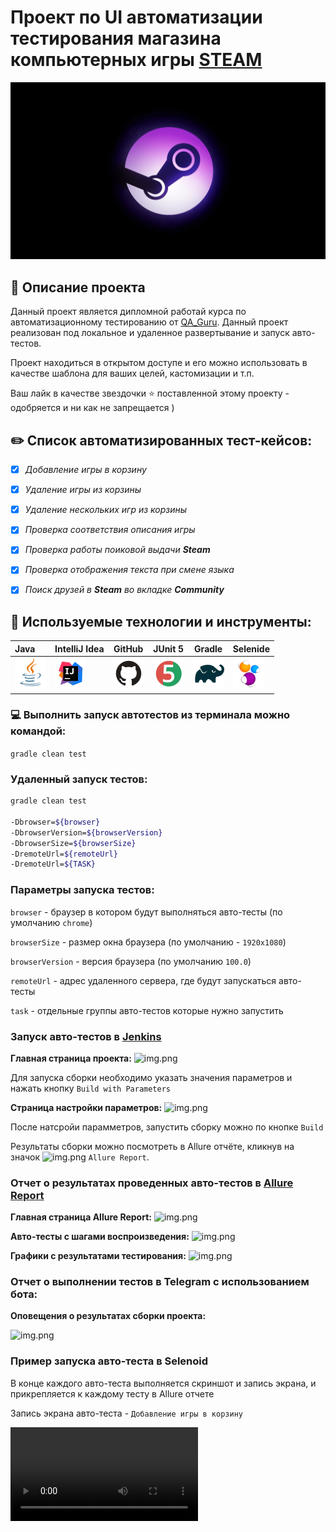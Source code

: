 # Проект по UI автоматизации тестирования магазина компьютерных игры [STEAM](https://store.steampowered.com/) 




![UUZEtqRIObvUmrG3_noHRg.jpeg](picturies%2FUUZEtqRIObvUmrG3_noHRg.jpeg)



## 📝 Описание проекта 
Данный проект является дипломной работай курса по автоматизационному тестированию от [QA_Guru](https://qa.guru/?utm_source=yandex&utm_medium=cpc&utm_campaign=Search%2FBrand&utm_content=type1.1.premium.13541539116.desktop...none.search.Смоленск&utm_term=qa%20guru&yclid=11201726552105025535). 
Данный проект реализован под локальное и удаленное развертывание и запуск авто-тестов. 

Проект находиться в открытом доступе и его  можно использовать в качестве шаблона для ваших целей, кастомизации и т.п.

Ваш лайк в качестве звездочки ⭐️ поставленной этому проекту - одобряется и ни как не запрещается ) 



##  ✏️ Список автоматизированных тест-кейсов:
- [x] _Добавление игры в  корзину_
- [x] _Удаление игры из корзины_ 
- [x] _Удаление нескольких игр из корзины_
- [x] _Проверка соответствия описания игры_  
- [x] _Проверка работы поиковой выдачи _**Steam**__
- [x] _Проверка отображения текста при смене языка_ 
- [x] _Поиск друзей в _**Steam**_ во вкладке **Community**_



## 🧰 Используемые технологии и инструменты:
| Java                                                                                                    | IntelliJ Idea                                                                                                                | GitHub                                                                                                    | JUnit 5                                                                                                          | Gradle                                                                                                    | Selenide                                                                                                        |
|:--------------------------------------------------------------------------------------------------------|------------------------------------------------------------------------------------------------------------------------------|-----------------------------------------------------------------------------------------------------------|------------------------------------------------------------------------------------------------------------------|-----------------------------------------------------------------------------------------------------------|-----------------------------------------------------------------------------------------------------------------|
| <a href="https://www.java.com/"><img alt="Java" height="50" src="picturies/Java.svg" width="50"/></a> | <a id ="tech" href="https://www.jetbrains.com/idea/"><img alt="IDEA" height="50" src="picturies/Idea.svg" width="50"/></a> | <a href="https://github.com/"><img alt="Github" height="50" src="picturies/GitHub.svg" width="50"/></a> | <a href="https://junit.org/junit5/"><img alt="JUnit 5" height="50" src="picturies/Junit5.svg" width="50"/></a> | <a href="https://gradle.org/"><img alt="Gradle" height="50" src="picturies/Gradle.svg" width="50"/></a> | <a href="https://selenide.org/"><img alt="Selenide" height="50" src="picturies/Selenide.svg" width="50"/></a> | 


###  💻 Выполнить запуск автотестов из терминала можно командой:  

`gradle clean test`

### Удаленный запуск тестов:

```bash
gradle clean test

-Dbrowser=${browser}
-DbrowserVersion=${browserVersion}
-DbrowserSize=${browserSize}
-DremoteUrl=${remoteUrl}
-DremoteUrl=${TASK}
```

### Параметры запуска тестов:
```browser``` - браузер в котором будут выполняться авто-тесты (по умолчанию ```chrome```)

```browserSize``` - размер окна браузера (по умолчанию - ```1920x1080```)

```browserVersion``` - версия браузера (по умолчанию ```100.0```)

```remoteUrl``` - адрес удаленного сервера, где будут запускаться авто-тесты

```task``` - отдельные группы авто-тестов которые нужно запустить

### Запуск авто-тестов в [Jenkins](https://jenkins.autotests.cloud/job/C27-mateenkov-General-UI/)
**Главная страница проекта:**
![img.png](picturies/GenJenkins.png)

Для запуска сборки необходимо указать значения параметров и нажать кнопку ```Build with Parameters```

**Страница настройки параметров:**
![img.png](picturies/JenkinsParametersPage.png)

После натсройи парамметров, запустить сборку можно по кнопке ```Build```

Результаты сборки можно посмотреть в Allure отчёте, кликнув на значок ![img.png](picturies/iconAllure.png) ```Allure Report```.

### Отчет о результатах проведенных авто-тестов в [Allure Report](https://jenkins.autotests.cloud/job/C27-mateenkov-General-UI/7/allure/)

**Главная страница Allure Report:**
![img.png](picturies/genPageAllureReport.png)

**Авто-тесты с шагами воспроизведения:**
![img.png](picturies/tests.png)

**Графики с результатами тестирования:**
![img.png](picturies/graphic.png)

### Отчет о выполнении тестов в Telegram с использованием бота:
**Оповещения о результатах сборки проекта:**

![img.png](picturies/telegram.png)

### Пример запуска авто-теста в Selenoid

В конце каждого авто-теста выполняется скриншот и запись экрана, и прикрепляется к каждому тесту в Allure  отчете 

Запись экрана авто-теста - ```Добавление игры в корзину``` 

![](addItemToCart.mp4)